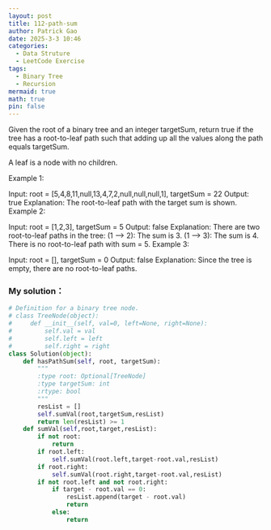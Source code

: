 ```yaml
---
layout: post
title: 112-path-sum
author: Patrick Gao
date: 2025-3-3 10:46
categories:
  - Data Struture
  - LeetCode Exercise
tags:
  - Binary Tree
  - Recursion
mermaid: true
math: true
pin: false
---
```

Given the root of a binary tree and an integer targetSum, return true if the tree has a root-to-leaf path such that adding up all the values along the path equals targetSum.

A leaf is a node with no children.

 

Example 1:


Input: root = [5,4,8,11,null,13,4,7,2,null,null,null,1], targetSum = 22
Output: true
Explanation: The root-to-leaf path with the target sum is shown.
Example 2:


Input: root = [1,2,3], targetSum = 5
Output: false
Explanation: There are two root-to-leaf paths in the tree:
(1 --> 2): The sum is 3.
(1 --> 3): The sum is 4.
There is no root-to-leaf path with sum = 5.
Example 3:

Input: root = [], targetSum = 0
Output: false
Explanation: Since the tree is empty, there are no root-to-leaf paths.

 





### My solution：
```python
# Definition for a binary tree node.
# class TreeNode(object):
#     def __init__(self, val=0, left=None, right=None):
#         self.val = val
#         self.left = left
#         self.right = right
class Solution(object):
    def hasPathSum(self, root, targetSum):
        """
        :type root: Optional[TreeNode]
        :type targetSum: int
        :rtype: bool
        """
        resList = []
        self.sumVal(root,targetSum,resList)
        return len(resList) >= 1
    def sumVal(self,root,target,resList):
        if not root:
            return
        if root.left:
            self.sumVal(root.left,target-root.val,resList)
        if root.right:
            self.sumVal(root.right,target-root.val,resList)
        if not root.left and not root.right:
            if target - root.val == 0:
                resList.append(target - root.val)
                return
            else:
                return

```